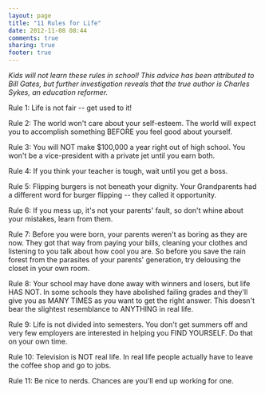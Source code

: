 ```yaml
---
layout: page
title: "11 Rules for Life"
date: 2012-11-08 08:44
comments: true
sharing: true
footer: true
---
```


_Kids will not learn these rules in school! This advice has been attributed to Bill Gates, but further investigation reveals that the true author is Charles Sykes, an education reformer._ 

Rule 1: Life is not fair -- get used to it!

Rule 2: The world won't care about your self-esteem. The world will expect you to accomplish something BEFORE you feel good about yourself.

Rule 3: You will NOT make $100,000 a year right out of high school. You won't be a vice-president with a private jet until you earn both.

Rule 4: If you think your teacher is tough, wait until you get a boss.

Rule 5: Flipping burgers is not beneath your dignity. Your Grandparents had a different word for burger flipping -- they called it opportunity.

Rule 6: If you mess up, it's not your parents' fault, so don't whine about your mistakes, learn from them.

Rule 7: Before you were born, your parents weren't as boring as they are now. They got that way from paying your bills, cleaning your clothes and listening to you talk about how cool you are. So before you save the rain forest from the parasites of your parents' generation, try delousing the closet in your own room.

Rule 8: Your school may have done away with winners and losers, but life HAS NOT. In some schools they have abolished failing grades and they'll give you as MANY TIMES as you want to get the right answer. This doesn't bear the slightest resemblance to ANYTHING in real life.

Rule 9: Life is not divided into semesters. You don't get summers off and very few employers are interested in helping you FIND YOURSELF. Do that on your own time.

Rule 10: Television is NOT real life. In real life people actually have to leave the coffee shop and go to jobs.

Rule 11: Be nice to nerds. Chances are you'll end up working for one.
